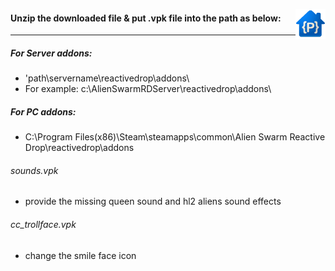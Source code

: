 <a href=http://github.com/softcopy/Project><img align=right src=https://github.com/softcopy/svn-rd/blob/master/wiki/googlecode-home.png /></a>

#### Unzip the downloaded file & put .vpk file into the path as below:
---
##### For Server addons:
 - 'path\servername\reactivedrop\addons\
 - For example:  c:\AlienSwarmRDServer\reactivedrop\addons\

##### For PC addons:
 - C:\Program Files(x86)\Steam\steamapps\common\Alien Swarm Reactive Drop\reactivedrop\addons

###### sounds.vpk
 - provide the missing queen sound and hl2 aliens sound effects

###### cc_trollface.vpk 
 - change the smile face icon


